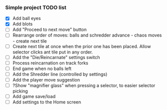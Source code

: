 ### Simple project TODO list

- [x] Add ball eyes
- [x] Add blots
- [ ] Add "Proceed to next move" button
- [ ] Rearrange order of moves: balls and schredder advance - chaos moves - create next tile
- [ ] Create next tile at once when the prior one has been placed. Allow selector clicks ant tile put in any order.
- [ ] Add the "Die/Reincarnate" settings switch
- [ ] Process reincarnation on track forks
- [ ] End game when no balls left
- [ ] Add the Shredder line (controlled by settings)
- [ ] Add the player move suggestion
- [ ] ?Show "magnifier glass" when pressing a selector, to easier selector picking
- [ ] Add game save/load
- [ ] Add settings to the Home screen